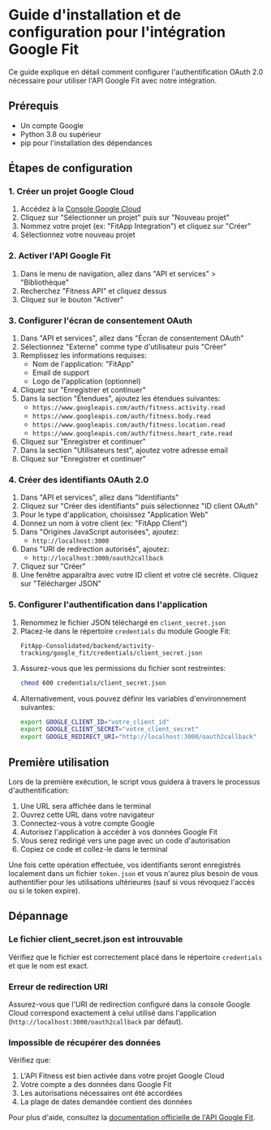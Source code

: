 # Guide d'installation et de configuration pour l'intégration Google Fit

Ce guide explique en détail comment configurer l'authentification OAuth 2.0 nécessaire pour utiliser l'API Google Fit avec notre intégration.

## Prérequis

- Un compte Google
- Python 3.8 ou supérieur
- pip pour l'installation des dépendances

## Étapes de configuration

### 1. Créer un projet Google Cloud

1. Accédez à la [Console Google Cloud](https://console.cloud.google.com/)
2. Cliquez sur "Sélectionner un projet" puis sur "Nouveau projet"
3. Nommez votre projet (ex: "FitApp Integration") et cliquez sur "Créer"
4. Sélectionnez votre nouveau projet

### 2. Activer l'API Google Fit

1. Dans le menu de navigation, allez dans "API et services" > "Bibliothèque"
2. Recherchez "Fitness API" et cliquez dessus
3. Cliquez sur le bouton "Activer"

### 3. Configurer l'écran de consentement OAuth

1. Dans "API et services", allez dans "Écran de consentement OAuth"
2. Sélectionnez "Externe" comme type d'utilisateur puis "Créer"
3. Remplissez les informations requises:
   - Nom de l'application: "FitApp"
   - Email de support
   - Logo de l'application (optionnel)
4. Cliquez sur "Enregistrer et continuer"
5. Dans la section "Étendues", ajoutez les étendues suivantes:
   - `https://www.googleapis.com/auth/fitness.activity.read`
   - `https://www.googleapis.com/auth/fitness.body.read`
   - `https://www.googleapis.com/auth/fitness.location.read`
   - `https://www.googleapis.com/auth/fitness.heart_rate.read`
6. Cliquez sur "Enregistrer et continuer"
7. Dans la section "Utilisateurs test", ajoutez votre adresse email
8. Cliquez sur "Enregistrer et continuer"

### 4. Créer des identifiants OAuth 2.0

1. Dans "API et services", allez dans "Identifiants"
2. Cliquez sur "Créer des identifiants" puis sélectionnez "ID client OAuth"
3. Pour le type d'application, choisissez "Application Web"
4. Donnez un nom à votre client (ex: "FitApp Client")
5. Dans "Origines JavaScript autorisées", ajoutez:
   - `http://localhost:3000`
6. Dans "URI de redirection autorisés", ajoutez:
   - `http://localhost:3000/oauth2callback`
7. Cliquez sur "Créer"
8. Une fenêtre apparaîtra avec votre ID client et votre clé secrète. Cliquez sur "Télécharger JSON"

### 5. Configurer l'authentification dans l'application

1. Renommez le fichier JSON téléchargé en `client_secret.json`
2. Placez-le dans le répertoire `credentials` du module Google Fit:
   ```
   FitApp-Consolidated/backend/activity-tracking/google_fit/credentials/client_secret.json
   ```
3. Assurez-vous que les permissions du fichier sont restreintes:
   ```bash
   chmod 600 credentials/client_secret.json
   ```
4. Alternativement, vous pouvez définir les variables d'environnement suivantes:
   ```bash
   export GOOGLE_CLIENT_ID="votre_client_id"
   export GOOGLE_CLIENT_SECRET="votre_client_secret"
   export GOOGLE_REDIRECT_URI="http://localhost:3000/oauth2callback"
   ```

## Première utilisation

Lors de la première exécution, le script vous guidera à travers le processus d'authentification:

1. Une URL sera affichée dans le terminal
2. Ouvrez cette URL dans votre navigateur
3. Connectez-vous à votre compte Google
4. Autorisez l'application à accéder à vos données Google Fit
5. Vous serez redirigé vers une page avec un code d'autorisation
6. Copiez ce code et collez-le dans le terminal

Une fois cette opération effectuée, vos identifiants seront enregistrés localement dans un fichier `token.json` et vous n'aurez plus besoin de vous authentifier pour les utilisations ultérieures (sauf si vous révoquez l'accès ou si le token expire).

## Dépannage

### Le fichier client_secret.json est introuvable

Vérifiez que le fichier est correctement placé dans le répertoire `credentials` et que le nom est exact.

### Erreur de redirection URI

Assurez-vous que l'URI de redirection configuré dans la console Google Cloud correspond exactement à celui utilisé dans l'application (`http://localhost:3000/oauth2callback` par défaut).

### Impossible de récupérer des données

Vérifiez que:
1. L'API Fitness est bien activée dans votre projet Google Cloud
2. Votre compte a des données dans Google Fit
3. Les autorisations nécessaires ont été accordées
4. La plage de dates demandée contient des données

Pour plus d'aide, consultez la [documentation officielle de l'API Google Fit](https://developers.google.com/fit/overview).

